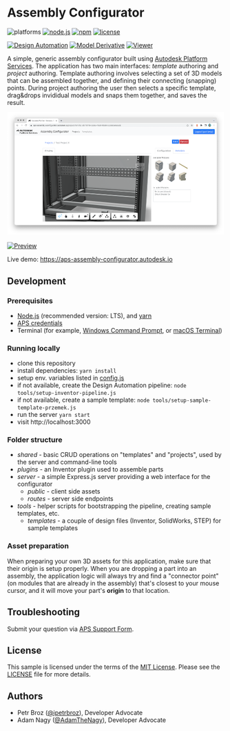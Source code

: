 # Assembly Configurator

![platforms](https://img.shields.io/badge/platform-windows%20%7C%20osx%20%7C%20linux-lightgray.svg)
[![node.js](https://img.shields.io/badge/node.js-16.17-blue.svg)](https://nodejs.org)
[![npm](https://img.shields.io/badge/npm-8.15-blue.svg)](https://www.npmjs.com/)
[![license](https://img.shields.io/:license-mit-green.svg)](https://opensource.org/licenses/MIT)

[![Design Automation](https://img.shields.io/badge/Design%20Automation-v3-green.svg)](https://aps.autodesk.com/en/docs/design-automation/v3/developers_guide/overview/)
[![Model Derivative](https://img.shields.io/badge/Model%20Derivative-v2-green.svg)](https://aps.autodesk.com/en/docs/model-derivative/v2/overview/)
[![Viewer](https://img.shields.io/badge/Viewer-v7-green.svg)](https://aps.autodesk.com/en/docs/viewer/v7/developers_guide/overview/)

A simple, generic assembly configurator built using [Autodesk Platform Services](https://aps.autodesk.com). The application has two main interfaces: _template_ authoring and _project_ authoring. Template authoring involves selecting a set of 3D models that can be assembled together, and defining their connecting (snapping) points. During project authoring the user then selects a specific template, drag&drops invididual models and snaps them together, and saves the result.

![thumbnail](./thumbnail.png)

[![Preview](https://img.youtube.com/vi/Jz3izhFTEps/0.jpg)](https://www.youtube.com/watch?v=Jz3izhFTEps "Configurator Demo")

Live demo: https://aps-assembly-configurator.autodesk.io

## Development

### Prerequisites

- [Node.js](https://nodejs.org/en/download) (recommended version: LTS), and [yarn](https://yarnpkg.com)
- [APS credentials](https://forge.autodesk.com/en/docs/oauth/v2/tutorials/create-app)
- Terminal (for example, [Windows Command Prompt](https://en.wikipedia.org/wiki/Cmd.exe), or [macOS Terminal](https://support.apple.com/guide/terminal/welcome/mac))

### Running locally

- clone this repository
- install dependencies: `yarn install`
- setup env. variables listed in [config.js](./config.js)
- if not available, create the Design Automation pipeline: `node tools/setup-inventor-pipeline.js`
- if not available, create a sample template: `node tools/setup-sample-template-przemek.js`
- run the server `yarn start`
- visit http://localhost:3000

### Folder structure

- _shared_ - basic CRUD operations on "templates" and "projects", used by the server and command-line tools
- _plugins_ - an Inventor plugin used to assemble parts
- _server_ - a simple Express.js server providing a web interface for the configurator
  - _public_ - client side assets
  - _routes_ - server side endpoints
- _tools_ - helper scripts for bootstrapping the pipeline, creating sample templates, etc.
  - _templates_ - a couple of design files (Inventor, SolidWorks, STEP) for sample templates

### Asset preparation

When preparing your own 3D assets for this application, make sure that their origin is
setup properly. When you are dropping a part into an assembly, the application logic
will always try and find a "connector point" (on modules that are already in the assembly)
that's closest to your mouse cursor, and it will move your part's **origin** to that location.

## Troubleshooting

Submit your question via [APS Support Form](https://aps.autodesk.com/en/support/get-help).

## License

This sample is licensed under the terms of the [MIT License](http://opensource.org/licenses/MIT).
Please see the [LICENSE](LICENSE) file for more details.

## Authors

- Petr Broz ([@ipetrbroz](https://twitter.com/ipetrbroz)), Developer Advocate
- Adam Nagy ([@AdamTheNagy](https://twitter.com/AdamTheNagy)), Developer Advocate
